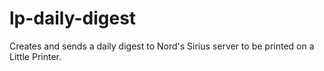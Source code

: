 # lp-daily-digest
Creates and sends a daily digest to Nord's Sirius server to be printed on a Little Printer.
